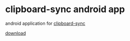 # clipboard-sync android app

android application for [clipboard-sync](https://github.com/songokas/clipboard-sync)

[download](https://github.com/songokas/clipboard-sync/releases/download/1.0.0/clipboard-sync-android_1.0.0.apk)
